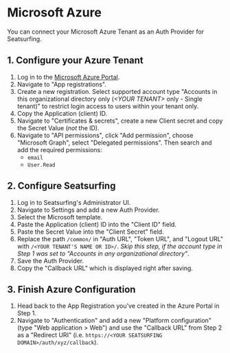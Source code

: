 # Microsoft Azure

You can connect your Microsoft Azure Tenant as an Auth Provider for Seatsurfing.

## 1. Configure your Azure Tenant

1. Log in to the [Microsoft Azure Portal](https://portal.azure.com/).
1. Navigate to "App registrations".
1. Create a new registration. Select supported account type "Accounts in this organizational directory only (_&lt;YOUR TENANT&gt;_ only - Single tenant)" to restrict login access to users within your tenant only.
1. Copy the Application (client) ID.
1. Navigate to "Certificates & secrets", create a new Client secret and copy the Secret Value (_not_ the ID).
1. Navigate to "API permissions", click "Add permission", choose "Microsoft Graph", select "Delegated permissions". Then search and add the required permissions:
   - `email`
   - `User.Read`

## 2. Configure Seatsurfing

1. Log in to Seatsurfing's Administrator UI.
1. Navigate to Settings and add a new Auth Provider.
1. Select the Microsoft template.
1. Paste the Application (client) ID into the "Client ID" field.
1. Paste the Secret Value into the "Client Secret" field.
1. Replace the path `/common/` in "Auth URL", "Token URL", and "Logout URL" with `/<YOUR TENANT'S NAME OR ID>/`. _Skip this step, if the account type in Step 1 was set to "Accounts in any organizational directory"_.
1. Save the Auth Provider.
1. Copy the "Callback URL" which is displayed right after saving.

## 3. Finish Azure Configuration

1. Head back to the App Registration you've created in the Azure Portal in Step 1.
1. Navigate to "Authentication" and add a new "Platform configuration" (type "Web application > Web") and use the "Callback URL" from Step 2 as a "Redirect URI" (i.e. `https://<YOUR SEATSURFING DOMAIN>/auth/xyz/callback`).
